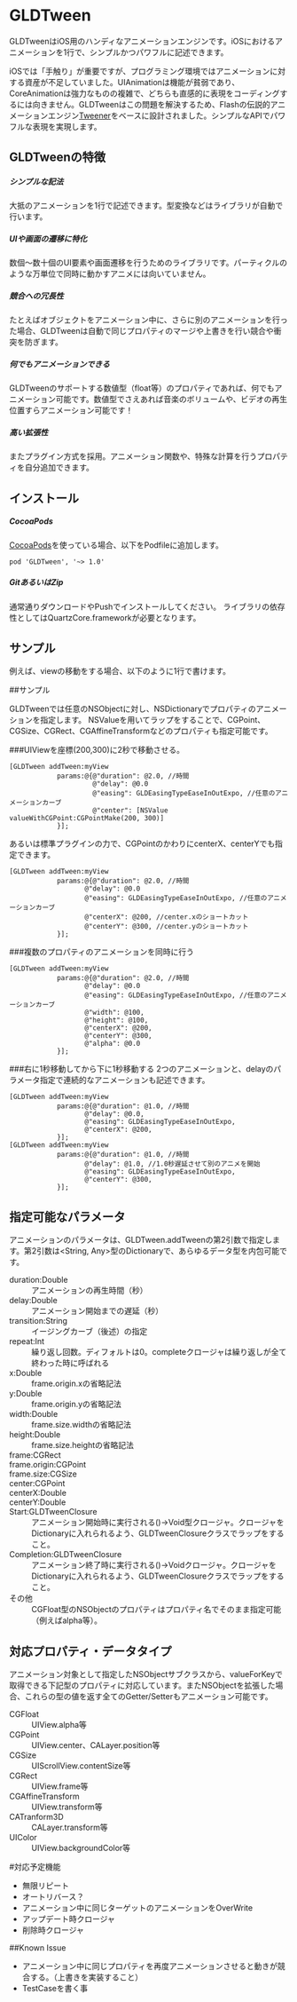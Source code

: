 GLDTween
========

GLDTweenはiOS用のハンディなアニメーションエンジンです。iOSにおけるアニメーションを1行で、シンプルかつパワフルに記述できます。

iOSでは「手触り」が重要ですが、プログラミング環境ではアニメーションに対する資産が不足していました。UIAnimationは機能が貧弱であり、CoreAnimationは強力なものの複雑で、どちらも直感的に表現をコーディングするには向きません。GLDTweenはこの問題を解決するため、Flashの伝説的アニメーションエンジン[Tweener](https://code.google.com/p/tweener/)をベースに設計されました。シンプルなAPIでパワフルな表現を実現します。




## GLDTweenの特徴
##### シンプルな記法
大抵のアニメーションを1行で記述できます。型変換などはライブラリが自動で行います。

##### UIや画面の遷移に特化
数個〜数十個のUI要素や画面遷移を行うためのライブラリです。パーティクルのような万単位で同時に動かすアニメには向いていません。

##### 競合への冗長性
たとえばオブジェクトをアニメーション中に、さらに別のアニメーションを行った場合、GLDTweenは自動で同じプロパティのマージや上書きを行い競合や衝突を防ぎます。

##### 何でもアニメーションできる
GLDTweenのサポートする数値型（float等）のプロパティであれば、何でもアニメーション可能です。数値型でさえあれば音楽のボリュームや、ビデオの再生位置すらアニメーション可能です！

##### 高い拡張性
またプラグイン方式を採用。アニメーション関数や、特殊な計算を行うプロパティを自分追加できます。



## インストール

##### CocoaPods
[CocoaPods](http://cocoapods.org/)を使っている場合、以下をPodfileに追加します。
```
pod 'GLDTween', '~> 1.0'
```

##### GitあるいはZip
通常通りダウンロードやPushでインストールしてください。
ライブラリの依存性としてはQuartzCore.frameworkが必要となります。


## サンプル


例えば、viewの移動をする場合、以下のように1行で書けます。

##サンプル

GLDTweenでは任意のNSObjectに対し、NSDictionaryでプロパティのアニメーションを指定します。
NSValueを用いてラップをすることで、CGPoint、CGSize、CGRect、CGAffineTransformなどのプロパティも指定可能です。

###UIViewを座標(200,300)に2秒で移動させる。
```
[GLDTween addTween:myView 
            params:@{@"duration": @2.0, //時間
                     @"delay": @0.0
                     @"easing": GLDEasingTypeEaseInOutExpo, //任意のアニメーションカーブ 
                     @"center": [NSValue valueWithCGPoint:CGPointMake(200, 300)] 
            }];
```


あるいは標準プラグインの力で、CGPointのかわりにcenterX、centerYでも指定できます。

```
[GLDTween addTween:myView 
            params:@{@"duration": @2.0, //時間
                   @"delay": @0.0
                   @"easing": GLDEasingTypeEaseInOutExpo, //任意のアニメーションカーブ 
                   @"centerX": @200, //center.xのショートカット
                   @"centerY": @300, //center.yのショートカット
            }];
```


###複数のプロパティのアニメーションを同時に行う
```
[GLDTween addTween:myView 
            params:@{@"duration": @2.0, //時間
                   @"delay": @0.0
                   @"easing": GLDEasingTypeEaseInOutExpo, //任意のアニメーションカーブ 
                   @"width": @100,
                   @"height": @100,
                   @"centerX": @200,
                   @"centerY": @300,
                   @"alpha": @0.0
            }];
```


###右に1秒移動してから下に1秒移動する
2つのアニメーションと、delayのパラメータ指定で連続的なアニメーションも記述できます。
```
[GLDTween addTween:myView 
            params:@{@"duration": @1.0, //時間
                   @"delay": @0.0,
                   @"easing": GLDEasingTypeEaseInOutExpo,
                   @"centerX": @200,
            }];
[GLDTween addTween:myView 
            params:@{@"duration": @1.0, //時間
                   @"delay": @1.0, //1.0秒遅延させて別のアニメを開始
                   @"easing": GLDEasingTypeEaseInOutExpo, 
                   @"centerY": @300,
            }];
```


## 指定可能なパラメータ
アニメーションのパラメータは、GLDTween.addTweenの第2引数で指定します。第2引数は<String, Any>型のDictionaryで、あらゆるデータ型を内包可能です。


<dl>
  <dt>duration:Double</dt>
  <dd>アニメーションの再生時間（秒）</dd>
  <dt>delay:Double</dt>
  <dd>アニメーション開始までの遅延（秒）</dd>
  <dt>transition:String</dt>
  <dd>イージングカーブ（後述）の指定</dd>
  <dt>repeat:Int</dt>
  <dd>繰り返し回数。ディフォルトは0。completeクロージャは繰り返しが全て終わった時に呼ばれる</dd>
  <dt>x:Double</dt>
  <dd>frame.origin.xの省略記法</dd>
  <dt>y:Double</dt>
  <dd>frame.origin.yの省略記法</dd>
  <dt>width:Double</dt>
  <dd>frame.size.widthの省略記法</dd>
  <dt>height:Double</dt>
  <dd>frame.size.heightの省略記法</dd>
  <dt>frame:CGRect</dt>
  <dd></dd>
  <dt>frame.origin:CGPoint</dt>
  <dd></dd>
  <dt>frame.size:CGSize</dt>
  <dt>center:CGPoint</dt>
  <dt>centerX:Double</dt>
  <dt>centerY:Double</dt>
  <dt>Start:GLDTweenClosure</dt>
  <dd>アニメーション開始時に実行される()->Void型クロージャ。クロージャをDictionaryに入れられるよう、GLDTweenClosureクラスでラップをすること。</dd>
  <dt>Completion:GLDTweenClosure</dt>
  <dd>アニメーション終了時に実行される()->Voidクロージャ。クロージャをDictionaryに入れられるよう、GLDTweenClosureクラスでラップをすること。</dd>
  <dt>その他</dt>
  <dd>CGFloat型のNSObjectのプロパティはプロパティ名でそのまま指定可能（例えばalpha等）。</dd>
</dl>


## 対応プロパティ・データタイプ
アニメーション対象として指定したNSObjectサブクラスから、valueForKeyで取得できる下記型のプロパティに対応しています。またNSObjectを拡張した場合、これらの型の値を返す全てのGetter/Setterもアニメーション可能です。

<dl>
  <dt>CGFloat</dt>
  <dd>UIView.alpha等</dd>
  <dt>CGPoint</dt>
  <dd>UIView.center、CALayer.position等</dd>
  <dt>CGSize</dt>
  <dd>UIScrollView.contentSize等</dd>
  <dt>CGRect</dt>
  <dd>UIView.frame等</dd>
  <dt>CGAffineTransform</dt>
  <dd>UIView.transform等</dd>
  <dt>CATranform3D</dt>
  <dd>CALayer.transform等</dd>
  <dt>UIColor</dt>
  <dd>UIView.backgroundColor等</dd>
</dl>



#対応予定機能

- 無限リピート
- オートリバース？
- アニメーション中に同じターゲットのアニメーションをOverWrite
- アップデート時クロージャ
- 削除時クロージャ



##Known Issue

- アニメーション中に同じプロパティを再度アニメーションさせると動きが競合する。（上書きを実装すること）
- TestCaseを書く事
